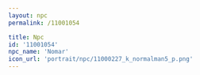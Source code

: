 ```yaml
---
layout: npc
permalink: /11001054

title: Npc
id: '11001054'
npc_name: 'Nomar'
icon_url: 'portrait/npc/11000227_k_normalman5_p.png'
---
```

